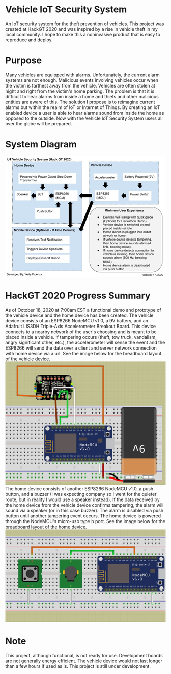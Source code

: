 # Vehicle IoT Security System
An IoT security system for the theft prevention of vehicles.  This project was created at HackGT 2020 and was inspired by a rise in vehicle theft in my local community. I hope to make this a noninvasive product that is easy to reproduce and deploy. 
# Purpose 
Many vehicles are equipped with alarms. Unfortunately, the current alarm systems are not enough. Malicious events involving vehicles occur when the victim is farthest away from the vehicle. Vehicles are often stolen at night and right from the victim's home parking. The problem is that it is difficult to hear alarms from inside a home and thiefs and other malicious entities are aware of this. The solution I propose is to reimagine current alarms but within the realm of IoT or Internet of Things. By creating an IoT enabled device a user is able to hear alarms sound from inside the home as opposed to the outside. Now with the Vehicle IoT Security System users all over the globe will be prepared.
# System Diagram
![](https://github.com/origamiNDroid/Vehicle-IoT-Security-System/blob/main/Vehicle%20IoT%20Security.jpg)
# HackGT 2020 Progress Summary
As of October 18, 2020 at 7:00am EST a functional demo and prototype of the vehicle device and the home device has been created. The vehicle device consists of an ESP8266 NodeMCU v1.0, a 9V battery, and an Adafruit LIS3DH Triple-Axis Accelerometer Breakout Board. This device connects to a nearby network of the user's choosing and is meant to be placed inside a vehicle. If tampering occurs (theft, tow truck, vandalism, angry significant other, etc.), the accelerometer will sense the event and the ESP8266 will send the data over a client and server network connection with home device via a url. See the image below for the breadboard layout of the vehicle device.
![](https://github.com/origamiNDroid/Vehicle-IoT-Security-System/blob/main/bbpic_vehicledevice.JPG)
The home device consists of another ESP8266 NodeMCU v1.0, a push button, and a buzzer (I was expecting company so I went for the quieter route, but in reality I would use a speaker instead). If the data received by the home device from the vehicle device confirms tampering, the alarm will sound via a speaker (or in this case buzzer). The alarm is disabled via push button until another tampering event occurs. The home device is powered through the NodeMCU's micro-usb type b port. See the image below for the breadboard layout of the home device.
![](https://github.com/origamiNDroid/Vehicle-IoT-Security-System/blob/main/bbpic_homedevice.JPG)
# Note
This project, although functional, is not ready for use. Development boards are not generally energy efficient. The vehicle device would not last longer than a few hours if used as is. This project is still under development. 
